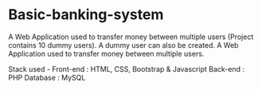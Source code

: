 # Basic-banking-system
A Web Application used to transfer money between multiple users (Project contains 10 dummy users). A dummy user can also be created. A Web Application used to transfer money between multiple users.

Stack used - 
Front-end : HTML, CSS, Bootstrap & Javascript
   Back-end : PHP
      Database : MySQL
